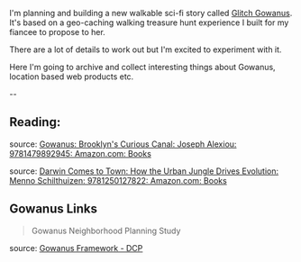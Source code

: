 ---
---

I'm planning and building a new walkable sci-fi story called [Glitch Gowanus](https://tomcritchlow.com/glitchgowanus/). It's based on a geo-caching walking treasure hunt experience I built for my fiancee to propose to her.

There are a lot of details to work out but I'm excited to experiment with it.

Here I'm going to archive and collect interesting things about Gowanus, location based web products etc.

--

## Reading:

source: [Gowanus: Brooklyn's Curious Canal: Joseph Alexiou: 9781479892945: Amazon.com: Books](https://www.amazon.com/Gowanus-Brooklyns-Curious-Joseph-Alexiou/dp/1479892947)

source: [Darwin Comes to Town: How the Urban Jungle Drives Evolution: Menno Schilthuizen: 9781250127822: Amazon.com: Books](https://www.amazon.com/Darwin-Comes-Town-Jungle-Evolution/dp/1250127823)

## Gowanus Links

>Gowanus Neighborhood Planning Study

source: [Gowanus Framework - DCP](https://www1.nyc.gov/site/planning/plans/gowanus/gowanus-framework.page)